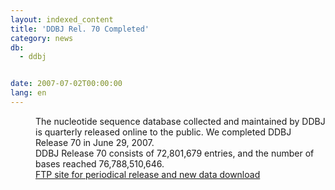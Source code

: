 ```yaml
---
layout: indexed_content
title: 'DDBJ Rel. 70 Completed'
category: news
db:
  - ddbj


date: 2007-07-02T00:00:00
lang: en
---
```


<dd>The nucleotide sequence database collected and maintained by DDBJ is quarterly released online to the public. We completed DDBJ Release 70 in June 29, 2007.<br>DDBJ Release 70 consists of 72,801,679 entries, and the number of bases reached 76,788,510,646.
<dd><a href="/services/index-e.html ">FTP site for periodical release and new data download</a></dd>
</dd>
